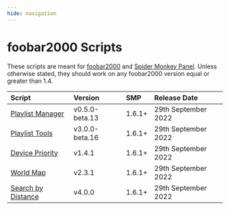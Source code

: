```yaml
---
hide: navigation
---
```


# foobar2000 Scripts

These scripts are meant for [foobar2000](https://www.foobar2000.org/) and [Spider Monkey Panel](https://theqwertiest.github.io/foo_spider_monkey_panel/).
Unless otherwise stated, they should work on any foobar2000 version equal or greater than 1.4.

|Script|Version|SMP|Release Date|
|:---|:---|:---|:---|
|[Playlist Manager](scripts/playlist-manager-smp)|v0.5.0-beta.13|1.6.1+|29th September 2022|
|[Playlist Tools](scripts/playlist-tools-smp)|v3.0.0-beta.16|1.6.1+|29th September 2022|
|[Device Priority](scripts/device-priority-smp)|v1.4.1|1.6.1+|29th September 2022|
|[World Map](scripts/world-map-smp)|v2.3.1|1.6.1+|29th September 2022|
|[Search by Distance](scripts/search-by-distance-smp)|v4.0.0|1.6.1+|29th September 2022|